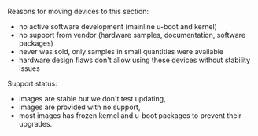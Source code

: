 Reasons for moving devices to this section:

- no active software development (mainline u-boot and kernel)
- no support from vendor (hardware samples, documentation, software packages)
- never was sold, only samples in small quantities were available
- hardware design flaws don't allow using these devices without stability issues

Support status:

- images are stable but we don't test updating,
- images are provided with no support,
- most images has frozen kernel and u-boot packages to prevent their upgrades.

